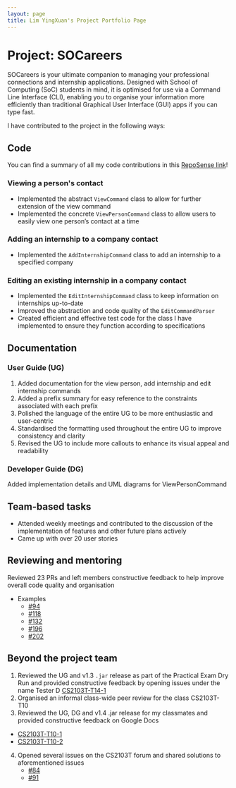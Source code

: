 ```yaml
---
layout: page
title: Lim YingXuan's Project Portfolio Page
---
```


# Project: SOCareers

SOCareers is your ultimate companion to managing your professional connections and internship applications. Designed
with School of Computing (SoC) students in mind, it is optimised for use via a Command Line Interface (CLI), enabling
you to organise your information more efficiently than traditional Graphical User Interface (GUI) apps if
you can type fast.

I have contributed to the project in the following ways:

## Code
You can find a summary of all my code contributions in this [RepoSense link](https://nus-cs2103-ay2324s1.github.io/tp-dashboard/?search=&sort=groupTitle&sortWithin=title&timeframe=commit&mergegroup=&groupSelect=groupByRepos&breakdown=true&checkedFileTypes=docs~functional-code~test-code&since=2023-09-22&tabOpen=true&tabType=authorship&tabAuthor=lunaroddity&tabRepo=AY2324S1-CS2103T-T10-4%2Ftp%5Bmaster%5D&authorshipIsMergeGroup=false&authorshipFileTypes=&authorshipIsBinaryFileTypeChecked=false&authorshipIsIgnoredFilesChecked=false)!
### Viewing a person's contact
* Implemented the abstract `ViewCommand` class to allow for further extension of the view command 
* Implemented the concrete `ViewPersonCommand` class to allow users to easily view one person’s contact at a time
### Adding an internship to a company contact
* Implemented the `AddInternshipCommand` class to add an internship to a specified company
### Editing an existing internship in a company contact
* Implemented the `EditInternshipCommand` class to keep information on internships up-to-date
* Improved the abstraction and code quality of the `EditCommandParser`
* Created efficient and effective test code for the class I have implemented to ensure they function according to
  specifications

## Documentation
### User Guide (UG)
1. Added documentation for the view person, add internship and edit internship commands 
2. Added a prefix summary for easy reference to the constraints associated with each prefix 
3. Polished the language of the entire UG to be more enthusiastic and user-centric 
4. Standardised the formatting used throughout the entire UG to improve consistency and clarity 
5. Revised the UG to include more callouts to enhance its visual appeal and readability

### Developer Guide (DG)
Added implementation details and UML diagrams for ViewPersonCommand

## Team-based tasks
* Attended weekly meetings and contributed to the discussion of the implementation of features and other future plans actively 
* Came up with over 20 user stories

## Reviewing and mentoring
Reviewed 23 PRs and left members constructive feedback to help improve overall code quality and organisation
* Examples
  * [#94](https://github.com/AY2324S1-CS2103T-T10-4/tp/pull/94)
  * [#118](https://github.com/AY2324S1-CS2103T-T10-4/tp/pull/118)
  * [#132](https://github.com/AY2324S1-CS2103T-T10-4/tp/pull/132)
  * [#196](https://github.com/AY2324S1-CS2103T-T10-4/tp/pull/196)
  * [#202](https://github.com/AY2324S1-CS2103T-T10-4/tp/pull/202)

## Beyond the project team
1. Reviewed the UG and v1.3 `.jar` release as part of the Practical Exam Dry Run and provided constructive feedback by opening issues under the name Tester D [CS2103T-T14-1](https://github.com/AY2324S1-CS2103T-T14-1/tp)
2. Organised an informal class-wide peer review for the class CS2103T-T10 
3. Reviewed the UG, DG and v1.4 .jar release for my classmates and provided constructive feedback on Google Docs
  * [CS2103T-T10-1](https://github.com/AY2324S1-CS2103T-T10-1/tp)
  * [CS2103T-T10-2](https://github.com/AY2324S1-CS2103T-T10-2/tp)
4. Opened several issues on the CS2103T forum and shared solutions to aforementioned issues
   * [#84](https://github.com/nus-cs2103-AY2324S1/forum/issues/84)
   * [#91](https://github.com/nus-cs2103-AY2324S1/forum/issues/91)
